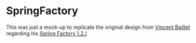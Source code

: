 # SpringFactory

This was just a mock-up to replicate the original design from  [Vincent Baillet](https://www.thingiverse.com/vbaillet) regarding his [Spring Factory 1.2./](https://www.thingiverse.com/thing:5171637)
